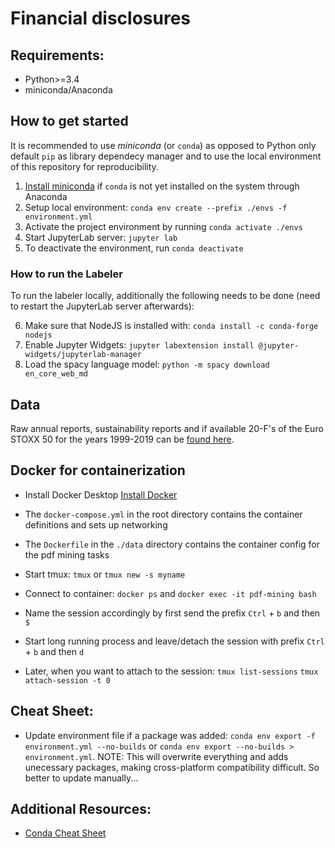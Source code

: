 # Financial disclosures

## Requirements:

- Python>=3.4
- miniconda/Anaconda

## How to get started

It is recommended to use _miniconda_ (or `conda`) as opposed to Python only default `pip` as library dependecy manager and to use the local environment of this repository for reproducibility.

1. [Install miniconda](https://conda.io/projects/conda/en/latest/user-guide/install/index.html) if `conda` is not yet installed on the system through Anaconda
2. Setup local environment: `conda env create --prefix ./envs -f environment.yml`
3. Activate the project environment by running `conda activate ./envs`
4. Start JupyterLab server: `jupyter lab`
5. To deactivate the environment, run `conda deactivate`

### How to run the Labeler

To run the labeler locally, additionally the following needs to be done (need to restart the JupyterLab server afterwards):

6. Make sure that NodeJS is installed with: `conda install -c conda-forge nodejs`
7. Enable Jupyter Widgets: `jupyter labextension install @jupyter-widgets/jupyterlab-manager`
8. Load the spacy language model: `python -m spacy download en_core_web_md`

## Data

Raw annual reports, sustainability reports and if available 20-F's of the Euro STOXX 50 for the years 1999-2019 can be [found here](https://drive.google.com/drive/u/0/folders/1wn8nY1QkkquzRzYjb58SdApM0JKD5xi5).

## Docker for containerization

- Install Docker Desktop [Install Docker](https://www.docker.com/get-started)
- The `docker-compose.yml` in the root directory contains the container definitions and sets up networking
- The `Dockerfile` in the `./data` directory contains the container config for the pdf mining tasks
- Start tmux:
  `tmux` or `tmux new -s myname`
- Connect to container: `docker ps` and `docker exec -it pdf-mining bash`
- Name the session accordingly by first send the prefix `Ctrl` + `b` and then `$`
- Start long running process and leave/detach the session with prefix `Ctrl` + `b` and then `d`

- Later, when you want to attach to the session:
  `tmux list-sessions`
  `tmux attach-session -t 0`

## Cheat Sheet:

- Update environment file if a package was added: `conda env export -f environment.yml --no-builds` or `conda env export --no-builds > environment.yml`. NOTE: This will overwrite everything and adds unecessary packages, making cross-platform compatibility difficult. So better to update manually...

## Additional Resources:

- [Conda Cheat Sheet](https://docs.conda.io/projects/conda/en/latest/_downloads/843d9e0198f2a193a3484886fa28163c/conda-cheatsheet.pdf)
